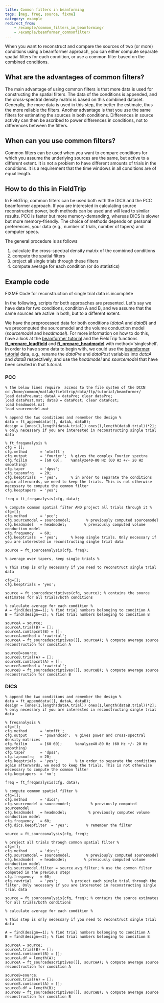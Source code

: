 ```yaml
---
title: Common filters in beamforming
tags: [meg, freq, source, fixme]
category: example
redirect_from:
    - /example/common_filters_in_beamforming/
    - /example/beamformer_commonfilter/
---
```


When you want to reconstruct and compare the sources of two (or more) conditions using a beamformer approach, you can either compute separate spatial filters for each condition, or use a common filter based on the combined conditions.

## What are the advantages of common filters?

The main advantage of using common filters is that more data is used for constructing the spatial filters. The data of the conditions is appended, and the cross-spectral density matrix is based on this combined dataset. Generally, the more data is used in this step, the better the estimate, thus the more reliable the filters.
Another advantage is that you use the same filters for estimating the sources in both conditions. Differences in source activity can then be ascribed to power differences in conditions, not to differences between the filters.

## When can you use common filters?

Common filters can be used when you want to compare conditions for which you assume the underlying sources are the same, but active to a different extent.
It is not a problem to have different amounts of trials in the conditions.
It is a requirement that the time windows in all conditions are of equal length.

## How to do this in FieldTrip

In FieldTrip, common filters can be used both with the DICS and the PCC beamformer approach. If you are interested in calculating source reconstructed power, both methods can be used and will lead to similar results. PCC is faster but more memory-demanding, whereas DICS is slower but more memory-friendly. The choice of methods depends on personal preferences, your data (e.g., number of trials, number of tapers) and computer specs.

The general procedure is as follows

1.  calculate the cross-spectral density matrix of the combined conditions
2.  compute the spatial filters
3.  project all single trials through these filters
4.  compute average for each condition (or do statistics)

## Example code

FIXME Code for reconstruction of single trial data is incomplete

In the following, scripts for both approaches are presented.
Let's say we have data for two conditions, condition A and B, and we assume that the same sources are active in both, but to a different extent.

We have the preprocessed data for both conditions (_dataA_ and _dataB_) and we precomputed the sourcemodel and the volume conduction model (_sourcemodel_ and _headmodel_). For more information on how to do this, have a look at the [beamformer tutorial](/tutorial/source/beamformer) and the FieldTrip functions **[ft_prepare_leadfield](/reference/ft_prepare_leadfield)** and **[ft_prepare_headmodel](/reference/ft_prepare_headmodel)** with method='singleshell'. In order to have some data to begin with, we could use the [beamformer tutorial](/tutorial/source/beamformer) data, e.g., rename the _dataPre_ and _dataPost_ variables into _dataA_ and _dataB_ respectively, and use the _headmodel_ and _sourcemodel_ that have been created in that tutorial.

### PCC
    
    % the below lines require  access to the file system of the DCCN
    cd /home/common/matlab/fieldtrip/data/ftp/tutorial/beamformer/
    load dataPre.mat; dataA = dataPre; clear dataPre;
    load dataPost.mat; dataB = dataPost; clear dataPost;
    load headmodel.mat
    load sourcemodel.mat
    
    % append the two conditions and remember the design %
    data = ft_appenddata([], dataA, dataB);
    design = [ones(1,length(dataA.trial)) ones(1,length(dataB.trial))*2]; % only necessary if you are interested in reconstructing single trial data

    % ft_freqanalysis %
    cfg = [];
    cfg.method      = 'mtmfft';
    cfg.output      = 'fourier';  % gives the complex Fourier spectra
    cfg.foilim      = [60 60];    %analyze40-80 Hz (60 Hz +/- 20 Hz smoothing)
    cfg.taper       = 'dpss';
    cfg.tapsmofrq   = 20;
    cfg.keeptrials  = 'yes';      % in order to separate the conditions again afterwards, we need to keep the trials. This is not otherwise necessary to compute the common filter
    cfg.keeptapers  = 'yes';

    freq = ft_freqanalysis(cfg, data);

    % compute common spatial filter AND project all trials through it %
    cfg=[];
    cfg.method      = 'pcc';
    cfg.sourcemodel = sourcemodel;       % previously computed sourcemodel
    cfg.headmodel   = headmodel;        % previously computed volume conduction model
    cfg.frequency   = 60;
    cfg.keeptrials  = 'yes';      % keep single trials. Only necessary if you are interested in reconstructing single trial data

    source = ft_sourceanalysis(cfg, freq);

    % average over tapers, keep single trials %

    % This step is only necessary if you need to reconstruct single trial data

    cfg=[];
    cfg.keeptrials = 'yes';

    source = ft_sourcedescriptives(cfg, source); % contains the source estimates for all trials/both conditions

    % calculate average for each condition %
    A = find(design==1); % find trial numbers belonging to condition A
    B = find(design==2); % find trial numbers belonging to condition B

    sourceA = source;
    sourceA.trial(B) = [];
    sourceA.cumtapcnt(B) = [];
    sourceA.method = 'rawtrial';
    sourceA = ft_sourcedescriptives([], sourceA); % compute average source reconstruction for condition A

    sourceB=source;
    sourceB.trial(A) = [];
    sourceB.cumtapcnt(A) = [];
    sourceB.method = 'rawtrial';
    sourceB = ft_sourcedescriptives([], sourceB); % compute average source reconstruction for condition B

### DICS

    % append the two conditions and remember the design %
    data = ft_appenddata([], dataA, dataB);
    design = [ones(1,length(dataA.trial)) ones(1,length(dataB.trial))*2]; % only necessary if you are interested in reconstructing single trial data

    % freqanalysis %
    cfg=[];
    cfg.method      = 'mtmfft';
    cfg.output      = 'powandcsd';  % gives power and cross-spectral density matrices
    cfg.foilim      = [60 60];      %analyze40-80 Hz (60 Hz +/- 20 Hz smoothing)
    cfg.taper       = 'dpss';
    cfg.tapsmofrq   = 20;
    cfg.keeptrials  = 'yes';        % in order to separate the conditions again afterwards, we need to keep the trials. This is not otherwise necessary to compute the common filter
    cfg.keeptapers  = 'no';

    freq = ft_freqanalysis(cfg, data);

    % compute common spatial filter %
    cfg=[];
    cfg.method      = 'dics';
    cfg.sourcemodel = sourcemodel;         % previously computed sourcemodel
    cfg.headmodel   = headmodel;          % previously computed volume conduction model
    cfg.frequency   = 60;
    cfg.dics.keepfilter  = 'yes';        % remember the filter

    source = ft_sourceanalysis(cfg, freq);

    % project all trials through common spatial filter %
    cfg=[];
    cfg.method      = 'dics';
    cfg.sourcemodel = sourcemodel;       % previously computed sourcemodel
    cfg.headmodel   = headmodel;        % previously computed volume conduction model
    cfg.sourcemodel.filter = source.avg.filter; % use the common filter computed in the previous step!
    cfg.frequency   = 60;
    cfg.rawtrial    = 'yes';      % project each single trial through the filter. Only necessary if you are interested in reconstructing single trial data

    source = ft_sourceanalysis(cfg, freq); % contains the source estimates for all trials/both conditions

    % calculate average for each condition %

    % This step is only necessary if you need to reconstruct single trial data

    A = find(design==1); % find trial numbers belonging to condition A
    B = find(design==2); % find trial numbers belonging to condition B

    sourceA = source;
    sourceA.trial(B) = [];
    sourceA.cumtapcnt(B) = [];
    sourceA.df = length(A);
    sourceA = ft_sourcedescriptives([], sourceA); % compute average source reconstruction for condition A

    sourceB=source;
    sourceB.trial(A) = [];
    sourceB.cumtapcnt(A) = [];
    sourceB.df = length(B);
    sourceB = ft_sourcedescriptives([], sourceB); % compute average source reconstruction for condition B
